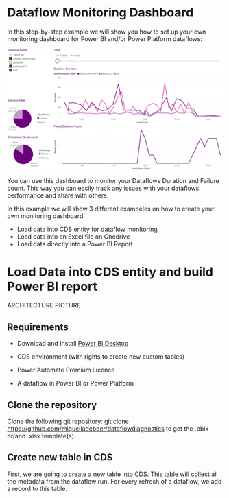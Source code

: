 # Dataflow Monitoring Dashboard
In this step-by-step example we will show you how to set up your own monitoring dashboard for Power BI and/or Power Platform dataflows:

![An example of folder structure](images/dashboardoverview.PNG)

You can use this dashboard to monitor your Dataflows Duration and Failure count. This way you can easily track any issues with your dataflows performance and share with others.

In this example we will show 3 different exampeles on how to create your own monitoring dashboard
* Load data into CDS entity for dataflow monitoring
* Load data into an Excel file on Onedrive
* Load data directly into a Power BI Report

# Load Data into CDS entity and build Power BI report 

ARCHITECTURE PICTURE

## Requirements

* Download and Install [Power BI Desktop](https://www.microsoft.com/en-us/download/details.aspx?id=58494)

* CDS environment (with rights to create new custom tables)

* Power Automate Premium Licence

* A dataflow in Power BI or Power Platform

## Clone the repository

Clone the following git repository: git clone  https://github.com/miquelladeboer/dataflowdiagnostics
to get the .pbix or/and .xlsx template(s).

## Create new table in CDS
First, we are going to create a new table into CDS. This table will collect all the metadata from the dataflow run. For every refresh of a dataflow, we add a record to this table. 
